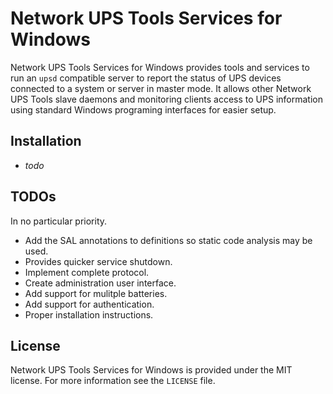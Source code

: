 # Network UPS Tools Services for Windows

Network UPS Tools Services for Windows provides tools and services to run an `upsd` compatible
server to report the status of UPS devices connected to a system or server in master mode.  It
allows other Network UPS Tools slave daemons and monitoring clients access to UPS information using
standard Windows programing interfaces for easier setup.

## Installation

- _todo_

## TODOs

In no particular priority.

- Add the SAL annotations to definitions so static code analysis may be used.
- Provides quicker service shutdown.
- Implement complete protocol.
- Create administration user interface.
- Add support for mulitple batteries.
- Add support for authentication.
- Proper installation instructions.

## License

Network UPS Tools Services for Windows is provided under the MIT license.  For more information see
the `LICENSE` file.
